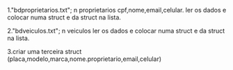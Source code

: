 1."bdproprietarios.txt"; n proprietarios
cpf,nome,email,celular.
ler os dados e colocar numa struct e da struct na lista.

2."bdveiculos.txt"; n veiculos
ler os dados e colocar numa struct e da struct na lista.


3.criar uma terceira struct (placa,modelo,marca,nome.proprietario,email,celular)